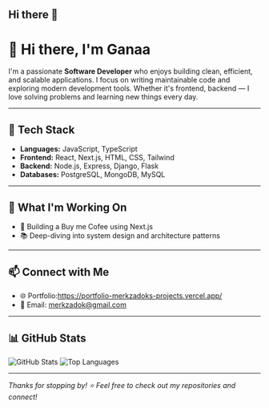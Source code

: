## Hi there 👋
# 👋 Hi there, I'm Ganaa

I'm a passionate **Software Developer** who enjoys building clean, efficient, and scalable applications. I focus on writing maintainable code and exploring modern development tools. Whether it's frontend, backend — I love solving problems and learning new things every day.

---

## 🔧 Tech Stack

- **Languages:** JavaScript, TypeScript  
- **Frontend:** React, Next.js, HTML, CSS, Tailwind  
- **Backend:** Node.js, Express, Django, Flask  
- **Databases:** PostgreSQL, MongoDB, MySQL  

---

## 🚀 What I'm Working On

- 🔭 Building a Buy me Cofee using Next.js
- 📚 Deep-diving into system design and architecture patterns

---

## 📫 Connect with Me

- 🌐 Portfolio:https://portfolio-merkzadoks-projects.vercel.app/  
- 📧 Email: merkzadok@gmail.com

---

## 📊 GitHub Stats

![GitHub Stats](https://github-readme-stats.vercel.app/api?username=merkzadok&show_icons=true&count_private=true&theme=github_dark)
![Top Languages](https://github-readme-stats.vercel.app/api/top-langs/?username=merkzadok&layout=compact&theme=github_dark)

---

_Thanks for stopping by! ⭐️ Feel free to check out my repositories and connect!_

